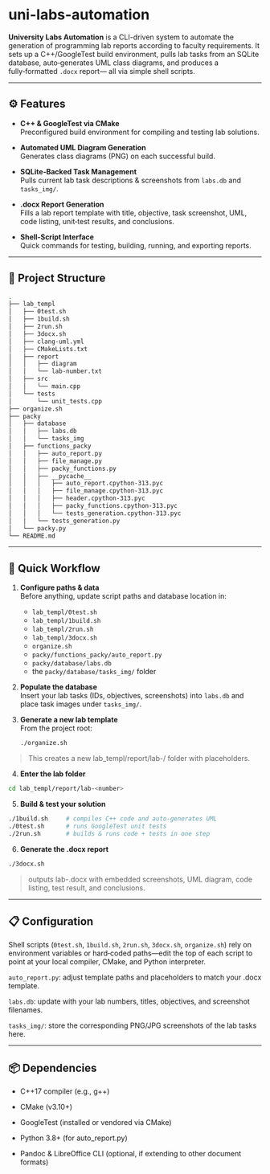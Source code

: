 # uni-labs-automation

**University Labs Automation** is a CLI-driven system to automate the generation of programming lab reports according to faculty requirements. It sets up a C++/GoogleTest build environment, pulls lab tasks from an SQLite database, auto‑generates UML class diagrams, and produces a fully‑formatted `.docx` report— all via simple shell scripts.

---

## ⚙️ Features

- **C++ & GoogleTest via CMake**  
  Preconfigured build environment for compiling and testing lab solutions.

- **Automated UML Diagram Generation**  
  Generates class diagrams (PNG) on each successful build.

- **SQLite‑Backed Task Management**  
  Pulls current lab task descriptions & screenshots from `labs.db` and `tasks_img/`.

- **.docx Report Generation**  
  Fills a lab report template with title, objective, task screenshot, UML, code listing, unit‑test results, and conclusions.

- **Shell‑Script Interface**  
  Quick commands for testing, building, running, and exporting reports.

---

## 🔧 Project Structure

```bash
.
├── lab_templ
│   ├── 0test.sh
│   ├── 1build.sh
│   ├── 2run.sh
│   ├── 3docx.sh
│   ├── clang-uml.yml
│   ├── CMakeLists.txt
│   ├── report
│   │   ├── diagram
│   │   └── lab-number.txt
│   ├── src
│   │   └── main.cpp
│   └── tests
│       └── unit_tests.cpp
├── organize.sh
├── packy
│   ├── database
│   │   ├── labs.db
│   │   └── tasks_img
│   ├── functions_packy
│   │   ├── auto_report.py
│   │   ├── file_manage.py
│   │   ├── packy_functions.py
│   │   ├── __pycache__
│   │   │   ├── auto_report.cpython-313.pyc
│   │   │   ├── file_manage.cpython-313.pyc
│   │   │   ├── header.cpython-313.pyc
│   │   │   ├── packy_functions.cpython-313.pyc
│   │   │   └── tests_generation.cpython-313.pyc
│   │   └── tests_generation.py
│   └── packy.py
└── README.md
```


---

## 🚀 Quick Workflow

1. **Configure paths & data**  
   Before anything, update script paths and database location in:
   - `lab_templ/0test.sh`  
   - `lab_templ/1build.sh`  
   - `lab_templ/2run.sh`  
   - `lab_templ/3docx.sh`  
   - `organize.sh`  
   - `packy/functions_packy/auto_report.py`  
   - `packy/database/labs.db`  
   - the `packy/database/tasks_img/` folder

2. **Populate the database**  
   Insert your lab tasks (IDs, objectives, screenshots) into `labs.db` and place task images under `tasks_img/`.

3. **Generate a new lab template**  
   From the project root:
   ```bash
   ./organize.sh
   
> This creates a new lab_templ/report/lab-<number>/ folder with placeholders.

4. **Enter the lab folder**

```bash
cd lab_templ/report/lab-<number>
```

5. **Build & test your solution**

```bash
./1build.sh     # compiles C++ code and auto-generates UML
./0test.sh      # runs GoogleTest unit tests
./2run.sh       # builds & runs code + tests in one step
```

6. **Generate the .docx report**

```bash
./3docx.sh
```

> outputs lab-<number>.docx with embedded screenshots, UML diagram, code listing, test result, and conclusions.

---

## 📋 Configuration

Shell scripts (`0test.sh`, `1build.sh`, `2run.sh`, `3docx.sh`, `organize.sh`) rely on environment variables or hard‑coded paths—edit the top of each script to point at your local compiler, CMake, and Python interpreter.

`auto_report.py`: adjust template paths and placeholders to match your .docx template.

`labs.db`: update with your lab numbers, titles, objectives, and screenshot filenames.

`tasks_img/`: store the corresponding PNG/JPG screenshots of the lab tasks here.

---

## 📦 Dependencies

- C++17 compiler (e.g., g++)

- CMake (v3.10+)

- GoogleTest (installed or vendored via CMake)

- Python 3.8+ (for auto_report.py)

- Pandoc & LibreOffice CLI (optional, if extending to other document formats)
